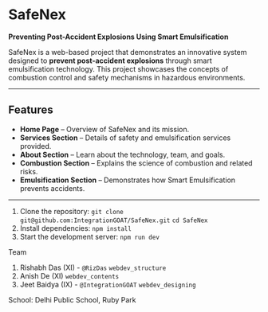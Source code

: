 # SafeNex

**Preventing Post-Accident Explosions Using Smart Emulsification**

SafeNex is a web-based project that demonstrates an innovative system designed to **prevent post-accident explosions** through smart emulsification technology. This project showcases the concepts of combustion control and safety mechanisms in hazardous environments.

---

##  Features

- **Home Page** – Overview of SafeNex and its mission.
- **Services Section** – Details of safety and emulsification services provided.
- **About Section** – Learn about the technology, team, and goals.
- **Combustion Section** – Explains the science of combustion and related risks.
- **Emulsification Section** – Demonstrates how Smart Emulsification prevents accidents.

---

1. Clone the repository:
     `git clone git@github.com:IntegrationGOAT/SafeNex.git`
     `cd SafeNex`
2. Install dependencies:
     `npm install`
3. Start the development server:
     `npm run dev`


Team
1. Rishabh Das (XI) - `@RizDas`          `webdev_structure`
2. Anish De (XI)                         `webdev_contents`
3. Jeet Baidya (IX) - `@IntegrationGOAT` `webdev_designing`      
   
School: Delhi Public School, Ruby Park
